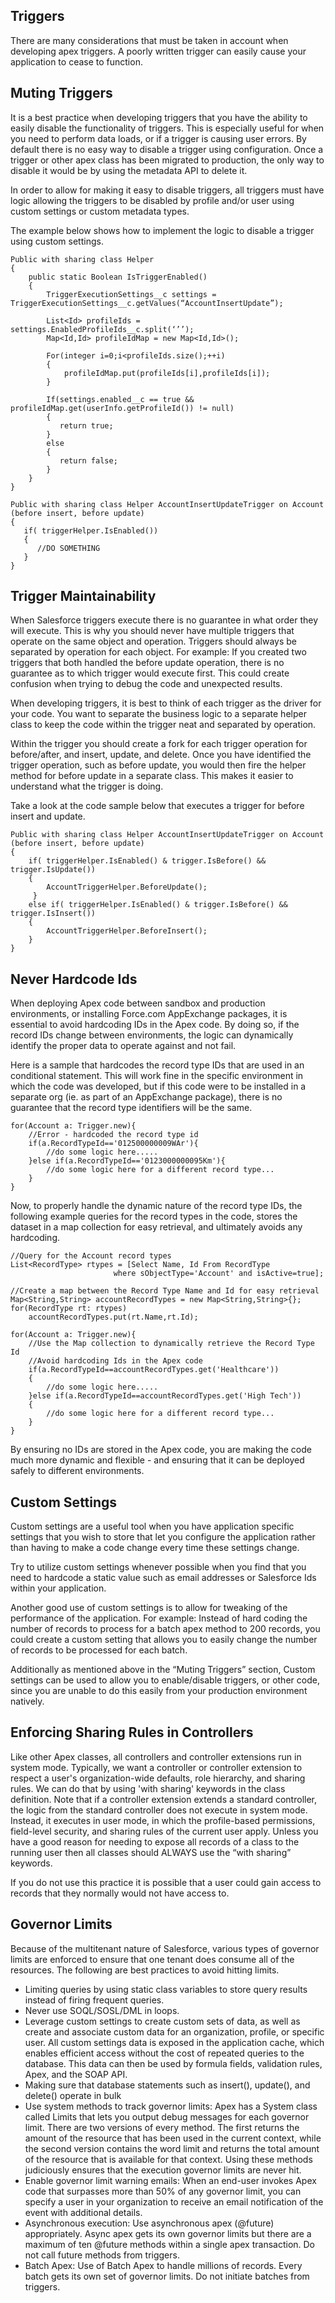 ## Triggers
There are many considerations that must be taken in account when developing apex triggers. A poorly written trigger can easily cause your application to cease to function.
## Muting Triggers
It is a best practice when developing triggers that you have the ability to easily disable the functionality of triggers. This is especially useful for when you need to perform data loads, or if a trigger is causing user errors. By default there is no easy way to disable a trigger using configuration. Once a trigger or other apex class has been migrated to production, the only way to disable it would be by using the metadata API to delete it.  

In order to allow for making it easy to disable triggers, all triggers must have logic allowing the triggers to be disabled by profile and/or user using custom settings or custom metadata types.   

The example below shows how to implement the logic to disable a trigger using custom settings.

    Public with sharing class Helper 
    {
        public static Boolean IsTriggerEnabled()
        {
            TriggerExecutionSettings__c settings =     TriggerExecutionSettings__c.getValues(“AccountInsertUpdate”);

            List<Id> profileIds = settings.EnabledProfileIds__c.split(‘’’);
            Map<Id,Id> profileIdMap = new Map<Id,Id>();

            For(integer i=0;i<profileIds.size();++i)
            {
                profileIdMap.put(profileIds[i],profileIds[i]);
            }

            If(settings.enabled__c == true && profileIdMap.get(userInfo.getProfileId()) != null)
            {
               return true;
            }
            else
            {
               return false;
            }
        }
    }	  

    Public with sharing class Helper AccountInsertUpdateTrigger on Account (before insert, before update)
    {
       if( triggerHelper.IsEnabled())
       {
          //DO SOMETHING
       }
    }

## Trigger Maintainability
When Salesforce triggers execute there is no guarantee in what order they will execute. This is why you should never have multiple triggers that operate on the same object and operation. Triggers should always be separated by operation for each object. For example: If you created two triggers that both handled the before update operation, there is no guarantee as to which trigger would execute first. This could create confusion when trying to debug the code and unexpected results.  

When developing triggers, it is best to think of each trigger as the driver for your code. You want to separate the business logic to a separate helper class to keep the code within the trigger neat and separated by operation.   

Within the trigger you should create a fork for each trigger operation for before/after, and insert, update, and delete. Once you have identified the trigger operation, such as before update, you would then fire the helper method for before update in a separate class. This makes it easier to understand what the trigger is doing.  

Take a look at the code sample below that executes a trigger for before insert and update.

    Public with sharing class Helper AccountInsertUpdateTrigger on Account (before insert, before update)
    {
        if( triggerHelper.IsEnabled() & trigger.IsBefore() && trigger.IsUpdate())
        {
            AccountTriggerHelper.BeforeUpdate();
         }
        else if( triggerHelper.IsEnabled() & trigger.IsBefore() && trigger.IsInsert())
        {
            AccountTriggerHelper.BeforeInsert();
        }
    }

## Never Hardcode Ids
When deploying Apex code between sandbox and production environments, or installing Force.com AppExchange packages, it is essential to avoid hardcoding IDs in the Apex code. By doing so, if the record IDs change between environments, the logic can dynamically identify the proper data to operate against and not fail.  

Here is a sample that hardcodes the record type IDs that are used in an conditional statement. This will work fine in the specific environment in which the code was developed, but if this code were to be installed in a separate org (ie. as part of an AppExchange package), there is no guarantee that the record type identifiers will be the same. 

    for(Account a: Trigger.new){
        //Error - hardcoded the record type id
        if(a.RecordTypeId=='012500000009WAr'){     	  	
            //do some logic here.....
        }else if(a.RecordTypeId=='0123000000095Km'){
            //do some logic here for a different record type...
        }
    }

Now, to properly handle the dynamic nature of the record type IDs, the following example queries for the record types in the code, stores the dataset in a map collection for easy retrieval, and ultimately avoids any hardcoding.   

    //Query for the Account record types
    List<RecordType> rtypes = [Select Name, Id From RecordType 
                           where sObjectType='Account' and isActive=true];
     
    //Create a map between the Record Type Name and Id for easy retrieval
    Map<String,String> accountRecordTypes = new Map<String,String>{};
    for(RecordType rt: rtypes)
        accountRecordTypes.put(rt.Name,rt.Id);
     
    for(Account a: Trigger.new){
        //Use the Map collection to dynamically retrieve the Record Type Id
        //Avoid hardcoding Ids in the Apex code
        if(a.RecordTypeId==accountRecordTypes.get('Healthcare'))
        {     	  	
            //do some logic here.....
        }else if(a.RecordTypeId==accountRecordTypes.get('High Tech'))
        {
            //do some logic here for a different record type...
        }
    }   

By ensuring no IDs are stored in the Apex code, you are making the code much more dynamic and flexible - and ensuring that it can be deployed safely to different environments.

## Custom Settings 
Custom settings are a useful tool when you have application specific settings that you wish to store that let you configure the application rather than having to make a code change every time these settings change.   

Try to utilize custom settings whenever possible when you find that you need to hardcode a static value such as email addresses or Salesforce Ids within your application.  

Another good use of custom settings is to allow for tweaking of the performance of the application. For example: Instead of hard coding the number of records to process for a batch apex method to 200 records, you could create a custom setting that allows you to easily change the number of records to be processed for each batch.   

Additionally as mentioned above in the “Muting Triggers” section, Custom settings can be used to allow you to enable/disable triggers, or other code, since you are unable to do this easily from your production environment natively.

## Enforcing Sharing Rules in Controllers

Like other Apex classes, all controllers and controller extensions run in system mode. Typically, we want a controller or controller extension to respect a user's organization-wide defaults, role hierarchy, and sharing rules. We can do that by using 'with sharing' keywords in the class definition. Note that if a controller extension extends a standard controller, the logic from the standard controller does not execute in system mode. Instead, it executes in user mode, in which the profile-based permissions, field-level security, and sharing rules of the current user apply. Unless you have a good reason for needing to expose all records of a class to the running user then all classes should ALWAYS use the “with sharing” keywords.  

If you do not use this practice it is possible that a user could gain access to records that they normally would not have access to.

## Governor Limits

Because of the multitenant nature of Salesforce, various types of governor limits are enforced to ensure that one tenant does consume all of the resources. The following are best practices to avoid hitting limits.  

* Limiting queries by using static class variables to store query results instead of firing frequent queries.  
* Never use SOQL/SOSL/DML in loops.
* Leverage custom settings to create custom sets of data, as well as create and associate custom data for an organization, profile, or specific user. All custom settings data is exposed in the application cache, which enables efficient access without the cost of repeated queries to the database. This data can then be used by formula fields, validation rules, Apex, and the SOAP API.
* Making sure that database statements such as insert(), update(), and delete() operate in bulk 
* Use system methods to track governor limits: Apex has a System class called Limits that lets you output debug messages for each governor limit. There are two versions of every method. The first returns the amount of the resource that has been used in the current context, while the second version contains the word limit and returns the total amount of the resource that is available for that context. Using these methods judiciously ensures that the execution governor limits are never hit.
* Enable governor limit warning emails: When an end-user invokes Apex code that surpasses more than 50% of any governor limit, you can specify a user in your organization to receive an email notification of the event with additional details. 
* Asynchronous execution: Use asynchronous apex (@future) appropriately. Async apex gets its own governor limits but there are a maximum of ten @future methods within a single apex transaction. Do not call future methods from triggers.
* Batch Apex: Use of Batch Apex to handle millions of records. Every batch gets its own set of governor limits. Do not initiate batches from triggers.
